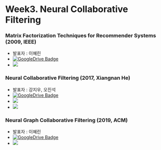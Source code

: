 # Week3. Neural Collaborative Filtering  

### Matrix Factorization Techniques for Recommender Systems (2009, IEEE)  
* 발표자 : 이혜린  
* [![GoogleDrive Badge](https://img.shields.io/badge/Paper-405263?style=flat-square&logo=Quip&link=https://drive.google.com/file/d/1VnYsB8k4Fxu6UFhAxuTi4m01BjoH2uwS/view?usp=sharing)](https://datajobs.com/data-science-repo/Recommender-Systems-[Netflix].pdf)  
* <a href="https://velog.io/@tobigs-recsys/MATRIX-FACTORIZATION-TECHNIQUES-FOR-RECOMMENDER-SYSTEM" target="_blank"><img src="https://img.shields.io/badge/Paper Review-20c997?style=flat-square&logo=Vimeo&logoColor=white"/></a>  

### Neural Collaborative Filtering (2017, Xiangnan He)  
* 발표자 : 강지우, 오진석  
* [![GoogleDrive Badge](https://img.shields.io/badge/Paper-405263?style=flat-square&logo=Quip&link=https://drive.google.com/file/d/1VnYsB8k4Fxu6UFhAxuTi4m01BjoH2uwS/view?usp=sharing)](https://arxiv.org/pdf/1708.05031.pdf)  
* <a href="https://velog.io/@tobigs-recsys/Paper-Review2017-Xiangnan-HeNeural-Collaborative-Filtering" target="_blank"><img src="https://img.shields.io/badge/Paper Review-20c997?style=flat-square&logo=Vimeo&logoColor=white"/></a>  
* <a href="https://velog.io/@tobigs-recsys/Code-Review-2017-Xiangnan-He-Neural-Collaborative-Filtering" target="_blank"><img src="https://img.shields.io/badge/Code Review-20c997?style=flat-square&logo=Vimeo&logoColor=white"/></a>  

### Neural Graph Collaborative Filtering (2019, ACM)  
* 발표자 : 이혜린  
* [![GoogleDrive Badge](https://img.shields.io/badge/Paper-405263?style=flat-square&logo=Quip&link=https://drive.google.com/file/d/1VnYsB8k4Fxu6UFhAxuTi4m01BjoH2uwS/view?usp=sharing)](https://s3.us-west-2.amazonaws.com/secure.notion-static.com/eefc5000-c2c8-42ae-98fb-5f815faf8e59/Neural_Graph_Collaborative_Filtering.pdf?X-Amz-Algorithm=AWS4-HMAC-SHA256&X-Amz-Credential=AKIAT73L2G45O3KS52Y5%2F20210726%2Fus-west-2%2Fs3%2Faws4_request&X-Amz-Date=20210726T091309Z&X-Amz-Expires=86400&X-Amz-Signature=6bc6eca10a570162c05e9d9035a7d4423a82971c86ad6b1484a33f6d127fc6b1&X-Amz-SignedHeaders=host&response-content-disposition=filename%20%3D%22Neural%2520Graph%2520Collaborative%2520Filtering.pdf%22)  
* <a href="https://velog.io/@tobigs-recsys/Paper-Review-2019-ACM-Neural-Graph-Collaborative-Filtering" target="_blank"><img src="https://img.shields.io/badge/Paper Review-20c997?style=flat-square&logo=Vimeo&logoColor=white"/></a>  

